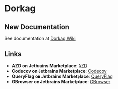 # Dorkag

## New Documentation
See documentation at [Dorkag Wiki](https://edgafner.github.io/dorkag.html)

## Links

- **AZD on Jetbrains Marketplace**: [AZD](https://plugins.jetbrains.com/plugin/22319-azd)
- **Codecov on Jetbrains Marketplace**: [Codecov](https://plugins.jetbrains.com/plugin/23390-codecov)
- **QueryFlag on Jetbrains Marketplace**: [QueryFlag](https://plugins.jetbrains.com/plugin/18269-queryflag)
- **GBrowser on Jetbrains Marketplace**: [GBrowser](https://plugins.jetbrains.com/plugin/14458-gbrowser)
